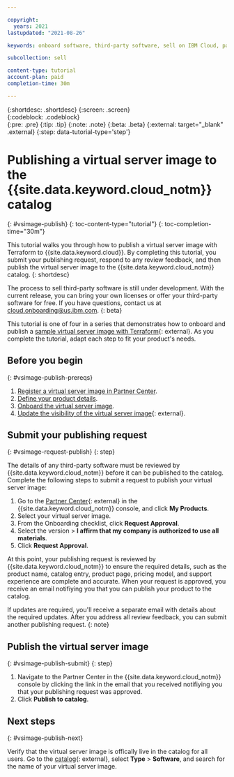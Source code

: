 ```yaml
---

copyright:
  years: 2021
lastupdated: "2021-08-26"

keywords: onboard software, third-party software, sell on IBM Cloud, partner center, virtual server image, virtual machine image, image, vm, vsi, publish, Terraform, tutorial, sample

subcollection: sell

content-type: tutorial
account-plan: paid
completion-time: 30m 

---
```


{:shortdesc: .shortdesc}
{:screen: .screen}  
{:codeblock: .codeblock}  
{:pre: .pre}
{:tip: .tip}
{:note: .note}
{:beta: .beta}
{:external: target="_blank" .external}
{:step: data-tutorial-type='step'} 


# Publishing a virtual server image to the {{site.data.keyword.cloud_notm}} catalog
{: #vsimage-publish}
{: toc-content-type="tutorial"} 
{: toc-completion-time="30m"} 

This tutorial walks you through how to publish a virtual server image with Terraform to {{site.data.keyword.cloud}}. By completing this tutorial, you submit your publishing request, respond to any review feedback, and then publish the virtual server image to the {{site.data.keyword.cloud_notm}} catalog.
{: shortdesc}

The process to sell third-party software is still under development. With the current release, you can bring your own licenses or offer your third-party software for free. If you have questions, contact us at cloud.onboarding@us.ibm.com.
{: beta}

This tutorial is one of four in a series that demonstrates how to onboard and publish a [sample virtual server image with Terraform](https://github.com/IBM-Cloud/isv-vsi-product-deploy-sample/tree/v1.0){: external}. As you complete the tutorial, adapt each step to fit your product's needs.

## Before you begin
{: #vsimage-publish-prereqs}

1. [Register a virtual server image in Partner Center](/docs/sell?topic=sell-vsimage-register).
1. [Define your product details](/docs/sell?topic=sell-vsimage-define).
1. [Onboard the virtual server image](/docs/sell?topic=sell-vsimage-onboard).
1. [Update the visibility of the virtual server image](https://github.com/IBM-Cloud/isv-vsi-product-deploy-sample#update-the-visibility-of-your-image-patch-api){: external}.

## Submit your publishing request
{: #vsimage-request-publish}
{: step}

The details of any third-party software must be reviewed by {{site.data.keyword.cloud_notm}} before it can be published to the catalog. Complete the following steps to submit a request to publish your virtual server image:

1. Go to the [Partner Center](https://cloud.ibm.com/partner-center/sell){: external} in the {{site.data.keyword.cloud_notm}} console, and click **My Products**.
1. Select your virtual server image.  
1. From the Onboarding checklist, click **Request Approval**. 
1. Select the version > **I affirm that my company is authorized to use all materials**. 
1. Click **Request Approval**.

At this point, your publishing request is reviewed by {{site.data.keyword.cloud_notm}} to ensure the required details, such as the product name, catalog entry, product page, pricing model, and support experience are complete and accurate. When your request is approved, you receive an email notifiying you that you can publish your product to the catalog. 

If updates are required, you'll receive a separate email with details about the required updates. After you address all review feedback, you can submit another publishing request.
{: note} 

## Publish the virtual server image
{: #vsimage-publish-submit}
{: step}

1. Navigate to the Partner Center in the {{site.data.keyword.cloud_notm}} console by clicking the link in the email that you received notifiying you that your publishing request was approved.
1. Click **Publish to catalog**.

## Next steps
{: #vsimage-publish-next}

Verify that the virtual server image is offically live in the catalog for all users. Go to the [catalog](https://cloud.ibm.com/catalog){: external}, select **Type** > **Software**, and search for the name of your virtual server image. 
